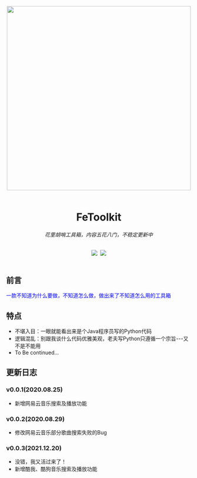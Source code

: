 <div align=center><img src="https://ftp.bmp.ovh/imgs/2020/08/46341119c90d5ae8.png" width="500px" heigth = "200px"></div><br> 
<h1 align="center">FeToolkit</h1>
<h6 align="center">花里胡哨工具箱，内容五花八门，不稳定更新中</h6>
<div align=center><img src="https://img.shields.io/badge/Language-Python-yellow.svg">&nbsp;&nbsp;<img src="https://img.shields.io/badge/Author-Am0xil-blue.svg"></div><br/>

## 前言
<font color="blue" face="微软雅黑">一款不知道为什么要做，不知道怎么做，做出来了不知道怎么用的工具箱</font>

## 特点
 - 不堪入目：一眼就能看出来是个Java程序员写的Python代码
 - 逻辑混乱：别跟我谈什么代码优雅美观，老夫写Python只遵循一个宗旨---又不是不能用
 - To Be continued...
## 更新日志

### v0.0.1(2020.08.25)

 - 新增网易云音乐搜索及播放功能
 
### v0.0.2(2020.08.29)

 - 修改网易云音乐部分歌曲搜索失败的Bug

### v0.0.3(2021.12.20)

 - 没错，我又活过来了！
 - 新增酷我、酷狗音乐搜索及播放功能
